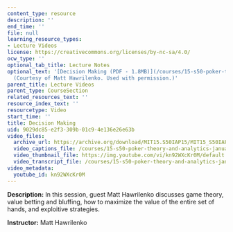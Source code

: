 ```yaml
---
content_type: resource
description: ''
end_time: ''
file: null
learning_resource_types:
- Lecture Videos
license: https://creativecommons.org/licenses/by-nc-sa/4.0/
ocw_type: ''
optional_tab_title: Lecture Notes
optional_text: '[Decision Making (PDF - 1.8MB)](/courses/15-s50-poker-theory-and-analytics-january-iap-2015/resources/mit15_s50iap15_l8_decisions)
  (Courtesy of Matt Hawrilenko. Used with permission.)'
parent_title: Lecture Videos
parent_type: CourseSection
related_resources_text: ''
resource_index_text: ''
resourcetype: Video
start_time: ''
title: Decision Making
uid: 9029dc85-e2f3-309b-01c9-4e136e26e63b
video_files:
  archive_url: https://archive.org/download/MIT15.S50IAP15/MIT15_S50IAP15_lec08_300k.mp4
  video_captions_file: /courses/15-s50-poker-theory-and-analytics-january-iap-2015/720cfad09b515d6b9168bf8de115c3f7_kn92WXcKr0M.vtt
  video_thumbnail_file: https://img.youtube.com/vi/kn92WXcKr0M/default.jpg
  video_transcript_file: /courses/15-s50-poker-theory-and-analytics-january-iap-2015/269df0542eb50a94faeaf0286cfa959e_kn92WXcKr0M.pdf
video_metadata:
  youtube_id: kn92WXcKr0M
---
```


**Description:** In this session, guest Matt Hawrilenko discusses game theory, value betting and bluffing, how to maximize the value of the entire set of hands, and exploitive strategies.

**Instructor:** Matt Hawrilenko

